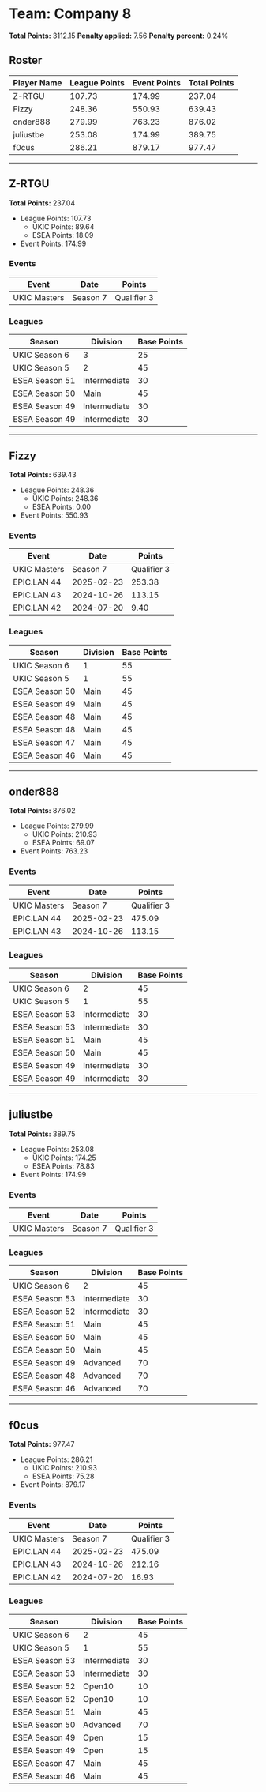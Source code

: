 # Team: Company 8

**Total Points:** 3112.15
**Penalty applied:** 7.56
**Penalty percent:** 0.24%

## Roster
| Player Name | League Points | Event Points | Total Points |
|-------------|--------------|--------------|-------------|
| Z-RTGU | 107.73 | 174.99 | 237.04 |
| Fizzy | 248.36 | 550.93 | 639.43 |
| onder888 | 279.99 | 763.23 | 876.02 |
| juliustbe | 253.08 | 174.99 | 389.75 |
| f0cus | 286.21 | 879.17 | 977.47 |

---

## Z-RTGU

**Total Points:** 237.04

- League Points: 107.73
  - UKIC Points: 89.64
  - ESEA Points: 18.09
- Event Points: 174.99

### Events
| Event | Date | Points |
|-------|------|--------|
| UKIC Masters | Season 7 | Qualifier 3 | 2025-07-08 | 174.99 |
### Leagues
| Season | Division | Base Points |
|--------|----------|-------------|
| UKIC Season 6 | 3 | 25 |
| UKIC Season 5 | 2 | 45 |
| ESEA Season 51 | Intermediate | 30 |
| ESEA Season 50 | Main | 45 |
| ESEA Season 49 | Intermediate | 30 |
| ESEA Season 49 | Intermediate | 30 |
---

## Fizzy

**Total Points:** 639.43

- League Points: 248.36
  - UKIC Points: 248.36
  - ESEA Points: 0.00
- Event Points: 550.93

### Events
| Event | Date | Points |
|-------|------|--------|
| UKIC Masters | Season 7 | Qualifier 3 | 2025-07-08 | 174.99 |
| EPIC.LAN 44 | 2025-02-23 | 253.38 |
| EPIC.LAN 43 | 2024-10-26 | 113.15 |
| EPIC.LAN 42 | 2024-07-20 | 9.40 |
### Leagues
| Season | Division | Base Points |
|--------|----------|-------------|
| UKIC Season 6 | 1 | 55 |
| UKIC Season 5 | 1 | 55 |
| ESEA Season 50 | Main | 45 |
| ESEA Season 49 | Main | 45 |
| ESEA Season 48 | Main | 45 |
| ESEA Season 48 | Main | 45 |
| ESEA Season 47 | Main | 45 |
| ESEA Season 46 | Main | 45 |
---

## onder888

**Total Points:** 876.02

- League Points: 279.99
  - UKIC Points: 210.93
  - ESEA Points: 69.07
- Event Points: 763.23

### Events
| Event | Date | Points |
|-------|------|--------|
| UKIC Masters | Season 7 | Qualifier 3 | 2025-07-08 | 174.99 |
| EPIC.LAN 44 | 2025-02-23 | 475.09 |
| EPIC.LAN 43 | 2024-10-26 | 113.15 |
### Leagues
| Season | Division | Base Points |
|--------|----------|-------------|
| UKIC Season 6 | 2 | 45 |
| UKIC Season 5 | 1 | 55 |
| ESEA Season 53 | Intermediate | 30 |
| ESEA Season 53 | Intermediate | 30 |
| ESEA Season 51 | Main | 45 |
| ESEA Season 50 | Main | 45 |
| ESEA Season 49 | Intermediate | 30 |
| ESEA Season 49 | Intermediate | 30 |
---

## juliustbe

**Total Points:** 389.75

- League Points: 253.08
  - UKIC Points: 174.25
  - ESEA Points: 78.83
- Event Points: 174.99

### Events
| Event | Date | Points |
|-------|------|--------|
| UKIC Masters | Season 7 | Qualifier 3 | 2025-07-08 | 174.99 |
### Leagues
| Season | Division | Base Points |
|--------|----------|-------------|
| UKIC Season 6 | 2 | 45 |
| ESEA Season 53 | Intermediate | 30 |
| ESEA Season 52 | Intermediate | 30 |
| ESEA Season 51 | Main | 45 |
| ESEA Season 50 | Main | 45 |
| ESEA Season 50 | Main | 45 |
| ESEA Season 49 | Advanced | 70 |
| ESEA Season 48 | Advanced | 70 |
| ESEA Season 46 | Advanced | 70 |
---

## f0cus

**Total Points:** 977.47

- League Points: 286.21
  - UKIC Points: 210.93
  - ESEA Points: 75.28
- Event Points: 879.17

### Events
| Event | Date | Points |
|-------|------|--------|
| UKIC Masters | Season 7 | Qualifier 3 | 2025-07-08 | 174.99 |
| EPIC.LAN 44 | 2025-02-23 | 475.09 |
| EPIC.LAN 43 | 2024-10-26 | 212.16 |
| EPIC.LAN 42 | 2024-07-20 | 16.93 |
### Leagues
| Season | Division | Base Points |
|--------|----------|-------------|
| UKIC Season 6 | 2 | 45 |
| UKIC Season 5 | 1 | 55 |
| ESEA Season 53 | Intermediate | 30 |
| ESEA Season 53 | Intermediate | 30 |
| ESEA Season 52 | Open10 | 10 |
| ESEA Season 52 | Open10 | 10 |
| ESEA Season 51 | Main | 45 |
| ESEA Season 50 | Advanced | 70 |
| ESEA Season 49 | Open | 15 |
| ESEA Season 49 | Open | 15 |
| ESEA Season 47 | Main | 45 |
| ESEA Season 46 | Main | 45 |